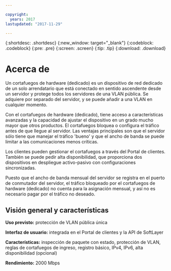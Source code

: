 ```yaml
---

copyright:
  years: 2017
lastupdated: "2017-11-29"

---
```


{:shortdesc: .shortdesc}
{:new_window: target="_blank"}
{:codeblock: .codeblock}
{:pre: .pre}
{:screen: .screen}
{:tip: .tip}
{:download: .download}

# Acerca de

Un cortafuegos de hardware (dedicado) es un dispositivo de red dedicado de un solo arrendatario que está conectado en sentido ascendente desde un servidor y protege todos los servidores de una VLAN pública. Se adquiere por separado del servidor, y se puede añadir a una VLAN en cualquier momento.   

Con el cortafuegos de hardware (dedicado), tiene acceso a características avanzadas y la capacidad de ajustar el dispositivo en un grado mucho mayor que otros productos. El cortafuegos bloquea o configura el tráfico antes de que llegue al servidor. Las ventajas principales son que el servidor sólo tiene que manejar el tráfico 'bueno' y que el ancho de banda se puede limitar a las comunicaciones menos críticas. 

Los clientes pueden gestionar el cortafuegos a través del Portal de clientes. También se puede pedir alta disponibilidad, que proporciona dos dispositivos en despliegue activo-pasivo con configuraciones sincronizadas.

Puesto que el ancho de banda mensual del servidor se registra en el puerto de conmutador del servidor, el tráfico bloqueado por el cortafuegos de hardware (dedicado) no cuenta para la asignación mensual, y así no es necesario pagar por el tráfico no deseado.

## Visión general y características

**Uso previsto:** protección de VLAN pública única

**Interfaz de usuario:** integrada en el Portal de clientes y la API de SoftLayer

**Características:** inspección de paquete con estado, protección de VLAN, reglas de cortafuegos de ingreso, registro básico, IPv4, IPv6, alta disponibilidad (opcional)

**Rendimiento:** 2000 Mbps
